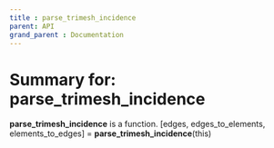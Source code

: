 ```yaml
---
title : parse_trimesh_incidence
parent: API
grand_parent : Documentation
---
```

# Summary for: **parse_trimesh_incidence**

**parse_trimesh_incidence** is a function.
[edges, edges_to_elements, elements_to_edges] = **parse_trimesh_incidence**(this)

